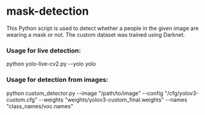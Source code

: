 # mask-detection
This Python script is used to detect whether a people in the given image are wearing a mask or not.
The custom dataset was trained using Darknet.

### Usage for live detection:
python yolo-live-cv2.py --yolo yolo

### Usage for detection from images:
python custom_detector.py --image "/path/to/image" --config "/cfg/yolov3-custom.cfg" --weights "weights/yolov3-custom_final.weights" --names "class_names/voc.names"
